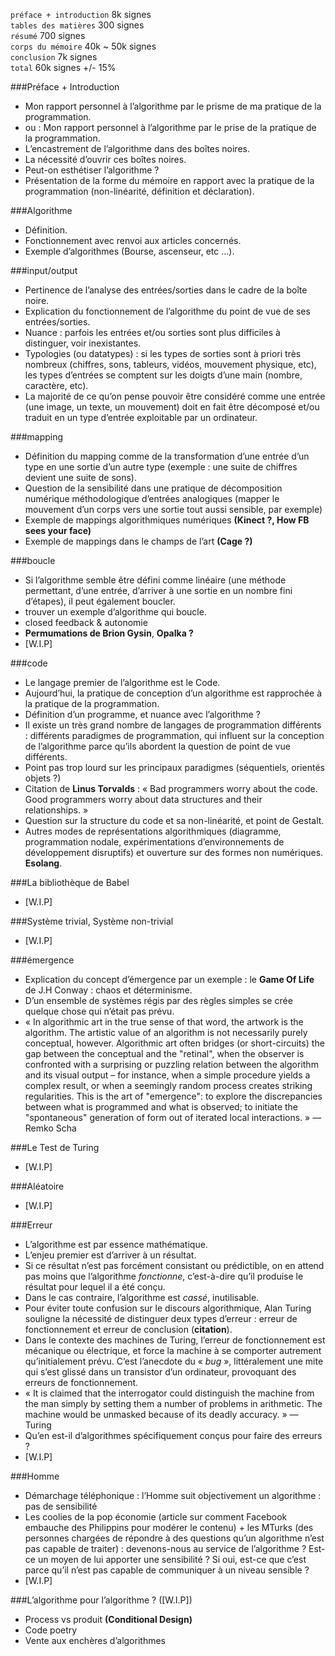 `préface + introduction` 8k signes  
`tables des matières` 300 signes  
`résumé` 700 signes  
`corps du mémoire` 40k ~ 50k signes  
`conclusion` 7k signes  
`total` 60k signes +/- 15%

###Préface + Introduction
+ Mon rapport personnel à l’algorithme par le prisme de ma pratique de la programmation.
+ ou : Mon rapport personnel à l’algorithme par le prise de la pratique de la programmation.
+ L’encastrement de l’algorithme dans des boîtes noires.
+ La nécessité d’ouvrir ces boîtes noires.
+ Peut-on esthétiser l’algorithme ?
+ Présentation de la forme du mémoire en rapport avec la pratique de la programmation (non-linéarité, définition et déclaration).

###Algorithme
+ Définition.
+ Fonctionnement avec renvoi aux articles concernés.
+ Exemple d’algorithmes (Bourse, ascenseur, etc ...).

###input/output
+ Pertinence de l’analyse des entrées/sorties dans le cadre de la boîte noire.
+ Explication du fonctionnement de l’algorithme du point de vue de ses entrées/sorties.
+ Nuance : parfois les entrées et/ou sorties sont plus difficiles à distinguer, voir inexistantes.
+ Typologies (ou datatypes) : si les types de sorties sont à priori très nombreux (chiffres, sons, tableurs, vidéos, mouvement physique, etc), les types d’entrées se comptent sur les doigts d’une main (nombre, caractère, etc).
+ La majorité de ce qu’on pense pouvoir être considéré comme une entrée (une image, un texte, un mouvement) doit en fait être décomposé et/ou traduit en un type d’entrée exploitable par un ordinateur.

###mapping
+ Définition du mapping comme de la transformation d’une entrée d’un type en une sortie d’un autre type (exemple : une suite de chiffres devient une suite de sons).
+ Question de la sensibilité dans une pratique de décomposition numérique méthodologique d’entrées analogiques (mapper le mouvement d’un corps vers une sortie tout aussi sensible, par exemple)
+ Exemple de mappings algorithmiques numériques **(Kinect ?, How FB sees your face)**
+ Exemple de mappings dans le champs de l’art **(Cage ?)**


###boucle
+ Si l’algorithme semble être défini comme linéaire (une méthode permettant, d’une entrée, d’arriver à une sortie en un nombre fini d’étapes), il peut également boucler.
+ trouver un exemple d’algorithme qui boucle.
+ closed feedback & autonomie
+ **Permumations de Brion Gysin**, **Opalka ?**
+ [W.I.P]


###code
+ Le langage premier de l’algorithme est le Code.
+ Aujourd’hui, la pratique de conception d’un algorithme est rapprochée à la pratique de la programmation.
+ Définition d’un programme, et nuance avec l’algorithme ?
+ Il existe un très grand nombre de langages de programmation différents : différents paradigmes de programmation, qui influent sur la conception de l’algorithme parce qu’ils abordent la question de point de vue différents.
+ Point pas trop lourd sur les principaux paradigmes (séquentiels, orientés objets ?)
+ Citation de **Linus Torvalds** : « Bad programmers worry about the code. Good programmers worry about data structures and their relationships. »
+ Question sur la structure du code et sa non-linéarité, et point de Gestalt.
+ Autres modes de représentations algorithmiques (diagramme, programmation nodale, expérimentations d’environnements de développement disruptifs) et ouverture sur des formes non numériques. **Esolang**.


###La bibliothèque de Babel
+ [W.I.P]


###Système trivial, Système non-trivial
+ [W.I.P]


###émergence
+ Explication du concept d’émergence par un exemple : le **Game Of Life** de J.H Conway : chaos et déterminisme.
+ D’un ensemble de systèmes régis par des règles simples se crée quelque chose qui n’était pas prévu.
+ « In algorithmic art in the true sense of that word, the artwork is the algorithm. The artistic value of an algorithm is not necessarily purely conceptual, however. Algorithmic art often bridges (or short-circuits) the gap between the conceptual and the "retinal", when the observer is confronted with a surprising or puzzling relation between the algorithm and its visual output – for instance, when a simple procedure yields a complex result, or when a seemingly random process creates striking regularities. This is the art of "emergence": to explore the discrepancies between what is programmed and what is observed; to initiate the "spontaneous" generation of form out of iterated local interactions. » — Remko Scha


###Le Test de Turing
+ [W.I.P]


###Aléatoire
+ [W.I.P]

###Erreur
+ L’algorithme est par essence mathématique.
+ L’enjeu premier est d’arriver à un résultat.
+ Si ce résultat n’est pas forcément consistant ou prédictible, on en attend pas moins que l’algorithme *fonctionne*, c’est-à-dire qu’il produise le résultat pour lequel il a été conçu.
+ Dans le cas contraire, l’algorithme est *cassé*, inutilisable.
+ Pour éviter toute confusion sur le discours algorithmique, Alan Turing souligne la nécessité de distinguer deux types d’erreur : erreur de fonctionnement et erreur de conclusion (**citation**).
+ Dans le contexte des machines de Turing, l’erreur de fonctionnement est mécanique ou électrique, et force la machine à se comporter autrement qu’initialement prévu. C’est l’anecdote du « *bug* », littéralement une mite qui s’est glissé dans un transistor d’un ordinateur, provoquant des erreurs de fonctionnement.
+ « It is claimed that the interrogator could distinguish the machine from the man simply by setting them a number of problems in arithmetic. The machine would be unmasked because of its deadly accuracy. » — Turing
+ Qu’en est-il d’algorithmes spécifiquement conçus pour faire des erreurs ?
+ [W.I.P]

###Homme
+ Démarchage téléphonique : l’Homme suit objectivement un algorithme : pas de sensibilité
+ Les coolies de la pop économie (article sur comment Facebook embauche des Philippins pour modérer le contenu) + les MTurks (des personnes chargées de répondre à des questions qu’un algorithme n’est pas capable de traiter) : devenons-nous au service de l’algorithme ? Est-ce un moyen de lui apporter une sensibilité ? Si oui, est-ce que c’est parce qu’il n’est pas capable de communiquer à un niveau sensible ?
+ [W.I.P]

###L’algorithme pour l’algorithme ? ([W.I.P])
+ Process vs produit **(Conditional Design)**
+ Code poetry
+ Vente aux enchères d’algorithmes